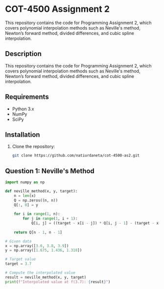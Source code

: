 # COT-4500 Assignment 2
This repository contains the code for Programming Assignment 2, which covers polynomial interpolation methods such as Neville's method, Newton’s forward method, divided differences, and cubic spline interpolation.

## Description
This repository contains the code for Programming Assignment 2, which covers polynomial interpolation methods such as Neville's method, Newton’s forward method, divided differences, and cubic spline interpolation.

## Requirements
- Python 3.x
- NumPy
- SciPy

## Installation
1. Clone the repository:
   ```bash
   git clone https://github.com/natiurdaneta/cot-4500-as2.git

## Question 1: Neville's Method
```python
import numpy as np

def neville_method(x, y, target):
    n = len(x)
    Q = np.zeros((n, n))
    Q[:, 0] = y
    
    for i in range(1, n):
        for j in range(1, i + 1):
            Q[i, j] = ((target - x[i - j]) * Q[i, j - 1] - (target - x[i]) * Q[i - 1, j - 1]) / (x[i] - x[i - j])
    
    return Q[n - 1, n - 1]

# Given data
x = np.array([3.6, 3.8, 3.9])
y = np.array([1.675, 1.436, 1.318])

# Target value
target = 3.7

# Compute the interpolated value
result = neville_method(x, y, target)
print(f"Interpolated value at f(3.7): {result}")
